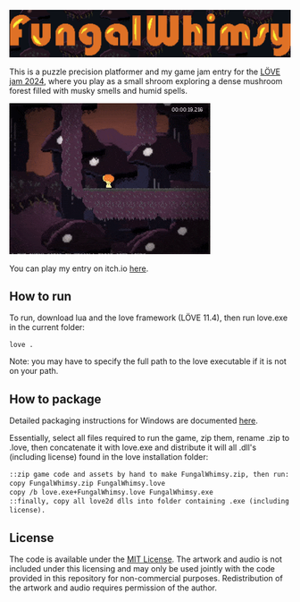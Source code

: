![Fungal Whimsy](media/banner_github.png)

This is a puzzle precision platformer and my game jam entry for the [LÖVE jam 2024](https://itch.io/jam/love2d-jam-2024), where you play as a small shroom exploring a dense mushroom forest filled with musky smells and humid spells.

![Gif showing gameplay](media/game_showcase_md.gif)

You can play my entry on itch.io [here](https://richardbaltrusch.itch.io/fungal-whimsy).

## How to run

To run, download lua and the love framework (LÖVE 11.4), then run love.exe in the current folder:

```
love .
```

Note: you may have to specify the full path to the love executable if it is not on your path.

## How to package

Detailed packaging instructions for Windows are documented [here](https://love2d.org/wiki/Game_Distribution).

Essentially, select all files required to run the game, zip them, rename .zip to .love, then concatenate it with love.exe and distribute it will all .dll's (including license) found in the love installation folder:

```batch
::zip game code and assets by hand to make FungalWhimsy.zip, then run:
copy FungalWhimsy.zip FungalWhimsy.love
copy /b love.exe+FungalWhimsy.love FungalWhimsy.exe
::finally, copy all love2d dlls into folder containing .exe (including license).
```

## License

The code is available under the [MIT License](LICENSE). The artwork and audio is not included under this licensing and may only be used jointly with the code provided in this repository for non-commercial purposes. Redistribution of the artwork and audio requires permission of the author.
